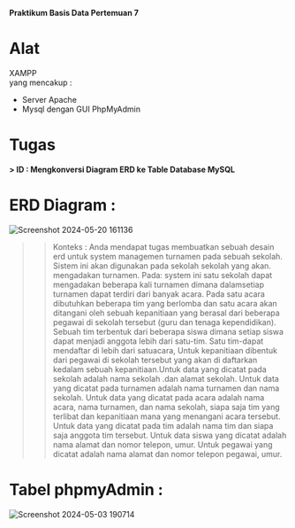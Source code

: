 **Praktikum Basis Data Pertemuan 7**

# Alat
XAMPP<br>
yang mencakup :<br>
- Server Apache
-  Mysql dengan GUI PhpMyAdmin

# Tugas
**> ID : Mengkonversi Diagram ERD ke Table Database MySQL**

# ERD Diagram :
![Screenshot 2024-05-20 161136](https://github.com/Fanzirfan27/Learn_MyPHP-Admin/assets/160199038/a8dcc43a-e906-417c-8c5b-eaec26ed68e6)

>> Konteks : Anda mendapat tugas membuatkan sebuah desain erd untuk system managemen turnamen pada sebuah sekolah. Sistem ini akan digunakan pada sekolah sekolah yang akan. mengadakan turnamen. Pada: system ini satu sekolah dapat mengadakan beberapa kali turnamen dimana dalamsetiap turnamen dapat terdiri dari banyak acara.
Pada satu acara dibutuhkan beberapa tim yang berlomba dan  satu acara akan ditangani oleh sebuah kepanitiaan yang berasal dari beberapa pegawai di sekolah tersebut (guru dan tenaga kependidikan). Sebuah tim terbentuk dari beberapa siswa dimana setiap siswa dapat menjadi anggota lebih dari satu-tim. Satu tim-dapat mendaftar di lebih dari satuacara, Untuk kepanitiaan dibentuk dari pegawai di sekolah tersebut yang akan di daftarkan kedalam sebuah kepanitiaan.Untuk data yang dicatat pada sekolah adalah nama sekolah .dan alamat sekolah. Untuk data yang dicatat pada turnamen adalah nama turnamen dan nama sekolah. Untuk data yang dicatat pada acara adalah nama acara, nama turnamen, dan nama sekolah, siapa saja tim yang terlibat dan kepanitiaan mana yang menangani acara tersebut. Untuk data yang dicatat pada tim adalah nama tim dan siapa saja anggota tim tersebut. Untuk data siswa yang dicatat adalah nama alamat dan nomor telepon, umur. Untuk pegawai yang dicatat adalah nama alamat dan nomor telepon pegawai, umur.

# Tabel phpmyAdmin :
![Screenshot 2024-05-03 190714](https://github.com/Fanzirfan27/Learn_MyPHP-Admin/assets/160199038/df2f2cbd-1ab3-4d9f-a8c0-ed948d91cb83)

